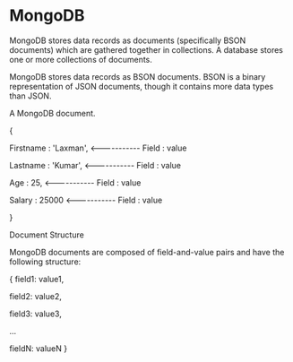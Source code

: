 # MongoDB

MongoDB stores data records as documents (specifically BSON documents) which are gathered together in collections. A database stores one or more collections of documents.

MongoDB stores data records as BSON documents. BSON is a binary representation of JSON documents, though it contains more data types than JSON.

A MongoDB document.

{

Firstname : 'Laxman',        <-----------    Field : value

Lastname : 'Kumar',          <-----------    Field : value

Age : 25,                    <-----------    Field : value

Salary : 25000               <-----------    Field : value

}

Document Structure

MongoDB documents are composed of field-and-value pairs and have the following structure:

{
   field1: value1,
   
   field2: value2,
   
   field3: value3,
   
   ...
   
   fieldN: valueN
}


